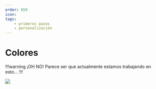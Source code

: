 ```yaml
---
order: 850
icon: 
tags:
    - primeros pasos
    - personalización
---
```


# Colores

!!!warning ¡OH NO!
Parece ser que actualmente estamos trabajando en esto...
!!!

![](https://i.pinimg.com/originals/a8/38/83/a83883bc09c956f67033a83d1a1f1240.gif)